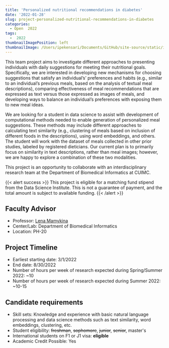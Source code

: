 ```yaml
---
title: 'Personalized nutritional recommendations in diabetes'
date: '2022-01-28'
slug: project-personalized-nutritional-recommendations-in-diabetes
categories:
  - Open  2022
tags:
  -  2022
thumbnailImagePosition: left
thumbnailImage: /Users/ipekensari/Documents/GitHub/site-source/static/img/construction.png
---
```

This team project aims to investigate different approaches to presenting individuals with daily suggestions for meeting their nutritional goals. Specifically, we are interested in developing new mechanisms for choosing suggestions that satisfy an individual’s’ preferences and habits (e.g., similar to an individual’s previous meals, based on the analysis of textual meal descriptions), comparing effectiveness of meal recommendations that are expressed as text versus those expressed as images of meals, and developing ways to balance an individual’s preferences with exposing them to new meal ideas. 

<!--more-->


We are looking for a student in data science to assist with development of computational methods needed to enable generation of personalized meal suggestions. These methods may include different approaches to calculating text similarity (e.g., clustering of meals based on inclusion of different foods in the descriptions), using word embeddings, and others. The student will work with the dataset of meals collected in other prior studies, labeled by registered dieticians. Our current plan is to primarily focus on similarity in text descriptions, rather than meal images; however, we are happy to explore a combination of these two modalities. 

This project is an opportunity to collaborate with an interdisciplinary research team at the Department of Biomedical Informatics at CUIMC.


{{< alert success >}}
This project is eligible for a matching fund stipend from the Data Science Institute. This is not a guarantee of payment, and the total amount is subject to available funding.
{{< /alert >}}

## Faculty Advisor
+ Professor: [Lena Mamykina](https://www.dbmi.columbia.edu/profile/lena-mamykina/)
+ Center/Lab: Department of Biomedical Informatics
+ Location: PH-20

## Project Timeline
+ Earliest starting date: 3/1/2022
+ End date: 8/30/2022
+ Number of hours per week of research expected during Spring/Summer 2022: ~10
+ Number of hours per week of research expected during Summer 2022: ~10-15

## Candidate requirements
+ Skill sets: Knowledge and experience with basic natural language processing and data science methods such as text similarity, word embeddings, clustering, etc. 
+ Student eligibility: ~~freshman~~, ~~sophomore~~, ~~junior~~, ~~senior~~, master's
+ International students on F1 or J1 visa: **eligible**
+ Academic Credit Possible: Yes

